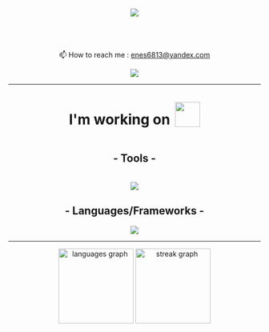 
<h1 align="center">
    <img src="https://readme-typing-svg.herokuapp.com/?font=Righteous&size=35&center=true&vCenter=true&width=500&height=70&duration=4000&lines=Hi+There!+👋;+I'm+Enes!;" />
</h1>

<br/>

<div align="center">

<br>📫 How to reach me : enes6813@yandex.com


 </div>
 
<div align="center"> 
  </a>
  <a href="https://www.linkedin.com/in/enes-kal%C4%B1n/" target="_blank">
    <img src="https://skillicons.dev/icons?i=linkedin" /> 
  </a>
  
  </a>
</div>

 <hr/>
<div align="center" style="display: flex; align-items: center; justify-content: center; gap: 10px;">
    <h1>I'm working on </h1>
    <img src="https://media2.giphy.com/media/v1.Y2lkPTc5MGI3NjExMG9ycWQ5YTR0MHZ6aHF0MTZ1N2h0bmFoemszbG9wMTlidWNsYjlzYyZlcD12MV9pbnRlcm5naWZfYnlfaWQmY3Q9cw/QssGEmpkyEOhBCb7e1/giphy.gif" width="50" />
</div>


<h2 align="center"> -  Tools - </h2>
<br/>
<div align="center">
    <img src="https://skillicons.dev/icons?i=ps,ae,anaconda,vscode,idea,visualstudio,git,linux,kali,npm,figma" /><br>

</div>
<h2 align="center"> -  Languages/Frameworks - </h2>
<div align="center">
	<a href="https://skillicons.dev">
    <img src="https://skillicons.dev/icons?i=c,java,js,css,html,go,react,tailwind,bootstrap" />
  </a>
</div>

<hr/>


<div align="center">
  <img src="https://github-readme-stats.vercel.app/api/top-langs?username=Eneskalin&locale=en&hide_title=false&layout=compact&card_width=320&langs_count=5&theme=react&hide_border=false&order=2" height="150" alt="languages graph"  />
  <img src="https://streak-stats.demolab.com?user=Eneskalin&locale=en&mode=daily&theme=react&hide_border=false&border_radius=5&order=3" height="150" alt="streak graph"  />
</div>

###



###
</div>






###

